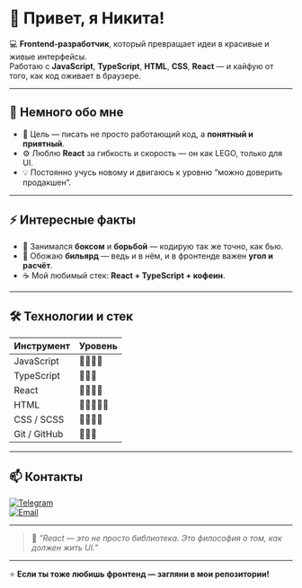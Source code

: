 # 👋 Привет, я Никита!

💻 **Frontend-разработчик**, который превращает идеи в красивые и живые интерфейсы.  
Работаю с **JavaScript**, **TypeScript**, **HTML**, **CSS**, **React** — и кайфую от того, как код оживает в браузере.  

---

## 🚀 Немного обо мне

- 🎯 Цель — писать не просто работающий код, а **понятный и приятный**.  
- ⚙️ Люблю **React** за гибкость и скорость — он как LEGO, только для UI.  
- 💡 Постоянно учусь новому и двигаюсь к уровню “можно доверить продакшен”.

---

## ⚡ Интересные факты

- 🥊 Занимался **боксом** и **борьбой** — кодирую так же точно, как бью.  
- 🎱 Обожаю **бильярд** — ведь и в нём, и в фронтенде важен **угол и расчёт**.  
- ☕ Мой любимый стек: **React + TypeScript + кофеин**.  

---

## 🛠️ Технологии и стек

| Инструмент | Уровень |
|-------------|----------|
| JavaScript | 💪💪💪💪 |
| TypeScript | 💪💪💪 |
| React | 💪💪💪💪 |
| HTML | 💪💪💪💪💪 |
| CSS / SCSS | 💪💪💪💪 |
| Git / GitHub | 💪💪💪 |

---

## 📫 Контакты

[![Telegram](https://img.shields.io/badge/Telegram-2CA5E0?style=for-the-badge&logo=telegram&logoColor=white)](https://t.me/@HakerHallo)  
[![Email](https://img.shields.io/badge/Email-0078D4?style=for-the-badge&logo=gmail&logoColor=white)](mailto:nikitahallo999@gmail.com)

---

> 💬 *"React — это не просто библиотека. Это философия о том, как должен жить UI."*

---

⭐️ **Если ты тоже любишь фронтенд — загляни в мои репозитории!**

